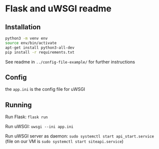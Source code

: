 # Flask and uWSGI readme

## Installation
```bash
python3 -m venv env
source env/bin/activate
apt-get install python3-all-dev
pip install -r requirements.txt
```

See readme in `../config-file-example/` for further instructions

## Config
the `app.ini` is the config file for uWSGI

## Running

Run Flask: `flask run`

Run uWSGI: `uwsgi --ini app.ini`

Run uWSGI server as daemon: `sudo systemctl start api_start.service` (file on our VM is `sudo systemctl start siteapi.service`)
